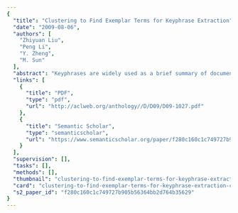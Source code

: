 ```yaml
---
{
  "title": "Clustering to Find Exemplar Terms for Keyphrase Extraction",
  "date": "2009-08-06",
  "authors": [
    "Zhiyuan Liu",
    "Peng Li",
    "Y. Zheng",
    "M. Sun"
  ],
  "abstract": "Keyphrases are widely used as a brief summary of documents. Since manual assignment is time-consuming, various unsupervised ranking methods based on importance scores are proposed for keyphrase extraction. In practice, the keyphrases of a document should not only be statistically important in the document, but also have a good coverage of the document. Based on this observation, we propose an unsupervised method for keyphrase extraction. Firstly, the method finds exemplar terms by leveraging clustering techniques, which guarantees the document to be semantically covered by these exemplar terms. Then the keyphrases are extracted from the document using the exemplar terms. Our method outperforms sate-of-the-art graph-based ranking methods (TextRank) by 9.5% in F1-measure.",
  "links": [
    {
      "title": "PDF",
      "type": "pdf",
      "url": "http://aclweb.org/anthology//D/D09/D09-1027.pdf"
    },
    {
      "title": "Semantic Scholar",
      "type": "semanticscholar",
      "url": "https://www.semanticscholar.org/paper/f280c160c1c749727b905b56364bb2d764b35629"
    }
  ],
  "supervision": [],
  "tasks": [],
  "methods": [],
  "thumbnail": "clustering-to-find-exemplar-terms-for-keyphrase-extraction-thumb.jpg",
  "card": "clustering-to-find-exemplar-terms-for-keyphrase-extraction-card.jpg",
  "s2_paper_id": "f280c160c1c749727b905b56364bb2d764b35629"
}
---
```


